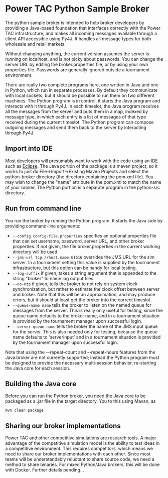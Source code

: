 Power TAC Python Sample Broker
=======================

The python sample broker is intended to help broker developers by providing a Java-based foundation that interfaces correctly with the Power TAC infrastructure, and makes all incoming messages available through a client API accessible using Py4J. It handles all message types for both wholesale and retail markets. 

Without changing anything, the current version assumes the server is running on localhost, and is not picky about passwords. You can change the server URL by editing the broker.properties file, or by using your own properties file. Passwords are generally ignored outside a tournament environment.

There are really two complete programs here, one written in Java and one in Python, which run in separate processes. By default they communicate with local sockets, but it should be possible to run them on two different machines. The Python program is in control, it starts the Java program and interacts with it through Py4J. In each timeslot, the Java program receives all the messages from the server and puts them in a map, indexed by message type, in which each entry is a list of messages of that type received during the current timeslot. The Python program can compose outgoing messages and send them back to the server by interacting through Py4J.

Import into IDE
---------------

Most developers will presumably want to work with the code using an IDE such as [Eclipse](https://www.eclipse.org/). The Java portion of the package is a maven project, so it works to just do File->Import->Existing Maven Projects and select the python-broker directory (the directory containing the pom.xml file). You may wish to change the "name" attribute in the pom.xml to match the name of your broker. The Python portion is a separate program in the python-src directory.

Run from command line
---------------------

You run the broker by running the Python program. It starts the Java side by providing command-line arguments:

* `--config config-file.properties` specifies an optional properties file that can set username, password, server URL, and other broker properties. If not given, the file broker.properties in the current working directory will be used. 
* `--jms-url tcp://host.name:61616` overrides the JMS URL for the sim server. In a tournament setting this value is supplied by the tournament infrastructure, but this option can be handy for local testing.
* `--log-suffix` if given, takes a string argument that is appended to the string "broker" to name log output files.
* `--no-ntp` if given, tells the broker to not rely on system clock synchronization, but rather to estimate the clock offset between server and broker. Note that this will be an approximation, and may produce errors, but it should at least get the broker into the correct timeslot.
* `--queue-name name` tells the broker to listen on the named queue for messages from the server. This is really only useful for testing, since the queue name defaults to the broker name, and in a tournament situation is provided by the tournament manager upon successful login.
* `--server-queue name` tells the broker the name of the JMS input queue for the server. This is also needed only for testing, because the queue name defaults to 'serverInput' and in a tournament situation is provided by the tournament manager upon successful login.

Note that using the --repeat-count and --repeat-hours features from the Java broker are not currently supported; instead the Python program must be designed to provide the necessary multi-session behavior, re-starting the Java core for each session.

Building the Java core
----------------------

Before you can run the Python broker, you need the Java core to be packaged as a .jar file in the target directory. You to this using Mavan, as

`mvn clean package`

Sharing our broker implementations
----------------------------------

Power TAC and other competitive simulations are research tools. A major advantage of the competitive simulation model is the ability to test ideas in a competitive environment. This requires competitors, which means we need to share our broker implementations with each other. Since most teams will be understandably reluctant to share source code, we need a method to share binaries. For mixed Python/Java brokers, this will be done with Docker. Further details pending...
